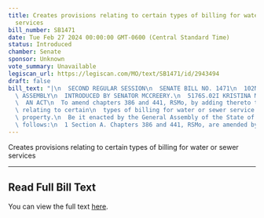 ```yaml
---
title: Creates provisions relating to certain types of billing for water or sewer
  services
bill_number: SB1471
date: Tue Feb 27 2024 00:00:00 GMT-0600 (Central Standard Time)
status: Introduced
chamber: Senate
sponsor: Unknown
vote_summary: Unavailable
legiscan_url: https://legiscan.com/MO/text/SB1471/id/2943494
draft: false
bill_text: "|\n  SECOND REGULAR SESSION\n  SENATE BILL NO. 1471\n  102ND GENERA L\
  \ ASSEMBLY\n  INTRODUCED BY SENATOR MCCREERY.\n  5176S.02I KRISTINA MARTIN, Secretary\n\
  \  AN ACT\n  To amend chapters 386 and 441, RSMo, by adding thereto two new sections\
  \ relating to certain\n  types of billing for water or sewer service for rental\
  \ property.\n  Be it enacted by the General Assembly of the State of Missouri, as\
  \ follows:\n  1 Section A. Chapters 386 and 441, RSMo, are amended by"
---
```

Creates provisions relating to certain types of billing for water or sewer services

---

## Read Full Bill Text

You can view the full text [here](https://legiscan.com/MO/text/SB1471/id/2943494).
